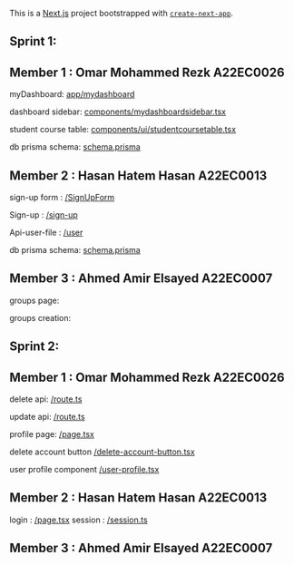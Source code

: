 This is a [Next.js](https://nextjs.org) project bootstrapped with [`create-next-app`](https://nextjs.org/docs/app/api-reference/cli/create-next-app).

## Sprint 1:
## Member 1 : Omar Mohammed Rezk A22EC0026
myDashboard: [app/mydashboard](https://github.com/i3omr/UTM-Study-Group-Finder/tree/Omar_Mohammed_Rezk_A22EC0026/app/mydashboard)

dashboard sidebar: [components/mydashboardsidebar.tsx](/https://github.com/i3omr/UTM-Study-Group-Finder/blob/Omar_Mohammed_Rezk_A22EC0026/components/mydashboardsidebar.tsx)

student course table: [components/ui/studentcoursetable.tsx](https://github.com/i3omr/UTM-Study-Group-Finder/tree/Omar_Mohammed_Rezk_A22EC0026/components/ui/studentcoursetable.tsx)

db prisma schema: [schema.prisma](https://github.com/i3omr/UTM-Study-Group-Finder/blob/Omar_Mohammed_Rezk_A22EC0026/prisma/schema.prisma)

## Member 2 : Hasan Hatem Hasan A22EC0013
sign-up form : [/SignUpForm](https://github.com/i3omr/UTM-Study-Group-Finder/blob/HASAN_HATEM_HATEM_A22EC0013/components/ui/form/SignUpForm.tsx)

Sign-up : [/sign-up](https://github.com/i3omr/UTM-Study-Group-Finder/tree/HASAN_HATEM_HATEM_A22EC0013/app/auth/sign-up)

Api-user-file : [/user](https://github.com/i3omr/UTM-Study-Group-Finder/tree/HASAN_HATEM_HATEM_A22EC0013/app/api/user)

db prisma schema: [schema.prisma](https://github.com/i3omr/UTM-Study-Group-Finder/blob/HASAN_HATEM_HATEM_A22EC0013/prisma/schema.prisma)


## Member 3 : Ahmed Amir Elsayed A22EC0007
groups page: []()

groups creation: []()



## Sprint 2:
## Member 1 : Omar Mohammed Rezk A22EC0026

delete api: [/route.ts](https://github.com/i3omr/UTM-Study-Group-Finder/tree/Omar_Mohammed_Rezk_A22EC0026/app/api/user/delete/route.ts)

update api: [/route.ts](https://github.com/i3omr/UTM-Study-Group-Finder/tree/Omar_Mohammed_Rezk_A22EC0026/app/api/user/update/route.ts)

profile page: [/page.tsx](https://github.com/i3omr/UTM-Study-Group-Finder/blob/Omar_Mohammed_Rezk_A22EC0026/app/profile/page.tsx)

delete account button [/delete-account-button.tsx](https://github.com/i3omr/UTM-Study-Group-Finder/blob/Omar_Mohammed_Rezk_A22EC0026/components/delete-account-button.tsx)

user profile component [/user-profile.tsx](https://github.com/i3omr/UTM-Study-Group-Finder/blob/Omar_Mohammed_Rezk_A22EC0026/components/ui/user-profile.tsx)

## Member 2 : Hasan Hatem Hasan A22EC0013
login : [/page.tsx](https://github.com/i3omr/UTM-Study-Group-Finder/blob/HASAN_HATEM_HATEM_A22EC0013/app/auth/login/page.tsx)
session : [/session.ts](https://github.com/i3omr/UTM-Study-Group-Finder/blob/HASAN_HATEM_HATEM_A22EC0013/lib/session.ts)

## Member 3 : Ahmed Amir Elsayed A22EC0007


